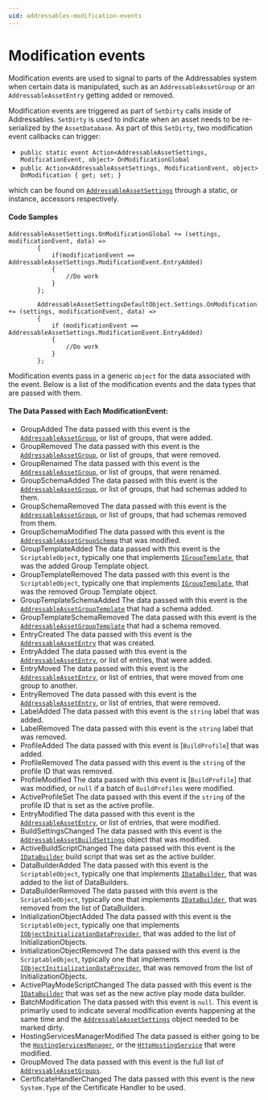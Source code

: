 ```yaml
---
uid: addressables-modification-events
---
```


# Modification events
Modification events are used to signal to parts of the Addressables system when certain data is manipulated, such as an `AddressableAssetGroup` or an `AddressableAssetEntry` getting added or removed.

Modification events are triggered as part of `SetDirty` calls inside of Addressables.  `SetDirty` is used to indicate when an asset needs to be re-serialized by the `AssetDatabase`.  As part of this `SetDirty`, two modification event callbacks can trigger: 
- `public static event Action<AddressableAssetSettings, ModificationEvent, object> OnModificationGlobal`
- `public Action<AddressableAssetSettings, ModificationEvent, object> OnModification { get; set; }`

which can be found on [`AddressableAssetSettings`](xref:UnityEditor.AddressableAssets.Settings.AddressableAssetSettings) through a static, or instance, accessors respectively.

#### Code Samples
```
AddressableAssetSettings.OnModificationGlobal += (settings, modificationEvent, data) =>
        {
            if(modificationEvent == AddressableAssetSettings.ModificationEvent.EntryAdded)
            {
                //Do work
            }
        };

        AddressableAssetSettingsDefaultObject.Settings.OnModification += (settings, modificationEvent, data) =>
        {
            if (modificationEvent == AddressableAssetSettings.ModificationEvent.EntryAdded)
            {
                //Do work
            }
        };
```
Modification events pass in a generic `object` for the data associated with the event.  Below is a list of the modification events and the data types that are passed with them.

#### The Data Passed with Each ModificationEvent:
- GroupAdded
The data passed with this event is the [`AddressableAssetGroup`](xref:UnityEditor.AddressableAssets.Settings.AddressableAssetGroup), or list of groups, that were added.
- GroupRemoved
The data passed with this event is the [`AddressableAssetGroup`](xref:UnityEditor.AddressableAssets.Settings.AddressableAssetGroup), or list of groups, that were removed.
- GroupRenamed
The data passed with this event is the [`AddressableAssetGroup`](xref:UnityEditor.AddressableAssets.Settings.AddressableAssetGroup), or list of groups, that were renamed.
- GroupSchemaAdded
The data passed with this event is the [`AddressableAssetGroup`](xref:UnityEditor.AddressableAssets.Settings.AddressableAssetGroup), or list of groups, that had schemas added to them.
- GroupSchemaRemoved
The data passed with this event is the [`AddressableAssetGroup`](xref:UnityEditor.AddressableAssets.Settings.AddressableAssetGroup), or list of groups, that had schemas removed from them.
- GroupSchemaModified
The data passed with this event is the [`AddressableAssetGroupSchema`](xref:UnityEditor.AddressableAssets.Settings.AddressableAssetGroupSchema) that was modified.
- GroupTemplateAdded
The data passed with this event is the `ScriptableObject`, typically one that implements [`IGroupTemplate`](xref:UnityEditor.AddressableAssets.Settings.IGroupTemplate), that was the added Group Template object.
- GroupTemplateRemoved
The data passed with this event is the `ScriptableObject`, typically one that implements [`IGroupTemplate`](xref:UnityEditor.AddressableAssets.Settings.IGroupTemplate), that was the removed Group Template object.
- GroupTemplateSchemaAdded
The data passed with this event is the [`AddressableAssetGroupTemplate`](xref:UnityEditor.AddressableAssets.Settings.AddressableAssetGroupTemplate) that had a schema added.
- GroupTemplateSchemaRemoved
The data passed with this event is the [`AddressableAssetGroupTemplate`](xref:UnityEditor.AddressableAssets.Settings.AddressableAssetGroupTemplate) that had a schema removed.
- EntryCreated
The data passed with this event is the [`AddressableAssetEntry`](xref:UnityEditor.AddressableAssets.Settings.AddressableAssetEntry) that was created.
- EntryAdded
The data passed with this event is the [`AddressableAssetEntry`](xref:UnityEditor.AddressableAssets.Settings.AddressableAssetEntry), or list of entries, that were added.
- EntryMoved
The data passed with this event is the [`AddressableAssetEntry`](xref:UnityEditor.AddressableAssets.Settings.AddressableAssetEntry), or list of entries, that were moved from one group to another.
- EntryRemoved
The data passed with this event is the [`AddressableAssetEntry`](xref:UnityEditor.AddressableAssets.Settings.AddressableAssetEntry), or list of entries, that were removed.
- LabelAdded
The data passed with this event is the `string` label that was added.
- LabelRemoved
The data passed with this event is the `string` label that was removed.
- ProfileAdded
The data passed with this event is [`BuildProfile`] that was added.
- ProfileRemoved
The data passed with this event is the `string` of the profile ID that was removed.
- ProfileModified
The data passed with this event is [`BuildProfile`] that was modified, or `null` if a batch of `BuildProfiles` were modified.
- ActiveProfileSet
The data passed with this event if the `string` of the profile ID that is set as the active profile.
- EntryModified
The data passed with this event is the [`AddressableAssetEntry`](xref:UnityEditor.AddressableAssets.Settings.AddressableAssetEntry), or list of entries, that were modified.
- BuildSettingsChanged
The data passed with this event is the [`AddressableAssetBuildSettings`](xref:UnityEditor.AddressableAssets.Settings.AddressableAssetBuildSettings) object that was modified.
- ActiveBuildScriptChanged
The data passed with this event is the [`IDataBuilder`](xref:UnityEditor.AddressableAssets.Build.IDataBuilder) build script that was set as the active builder.
- DataBuilderAdded
The data passed with this event is the `ScriptableObject`, typically one that implements [`IDataBuilder`](xref:UnityEditor.AddressableAssets.Build.IDataBuilder), that was added to the list of DataBuilders.
- DataBuilderRemoved
The data passed with this event is the `ScriptableObject`, typically one that implements [`IDataBuilder`](xref:UnityEditor.AddressableAssets.Build.IDataBuilder), that was removed from the list of DataBuilders.
- InitializationObjectAdded
The data passed with this event is the `ScriptableObject`, typically one that implements [`IObjectInitializationDataProvider`](xref:UnityEngine.ResourceManagement.Util.IObjectInitializationDataProvider), that was added to the list of InitializationObjects.
- InitializationObjectRemoved
The data passed with this event is the `ScriptableObject`, typically one that implements [`IObjectInitializationDataProvider`](xref:UnityEngine.ResourceManagement.Util.IObjectInitializationDataProvider), that was removed from the list of InitializationObjects.
- ActivePlayModeScriptChanged
The data passed with this event is the [`IDataBuilder`](xref:UnityEditor.AddressableAssets.Build.IDataBuilder) that was set as the new active play mode data builder.
- BatchModification
The data passed with this event is `null`.  This event is primarily used to indicate several modification events happening at the same time and the [`AddressableAssetSettings`](xref:UnityEditor.AddressableAssets.Settings.AddressableAssetSettings) object needed to be marked dirty.
- HostingServicesManagerModified
The data passed is either going to be the [`HostingServicesManager`](xref:UnityEditor.AddressableAssets.HostingServices.HostingServicesManager), or the [`HttpHostingService`](xref:UnityEditor.AddressableAssets.HostingServices.HttpHostingService) that were modified.
- GroupMoved
The data passed with this event is the full list of [`AddressableAssetGroups`](xref:UnityEditor.AddressableAssets.Settings.AddressableAssetGroup).
- CertificateHandlerChanged
The data passed with this event is the new `System.Type` of the Certificate Handler to be used.